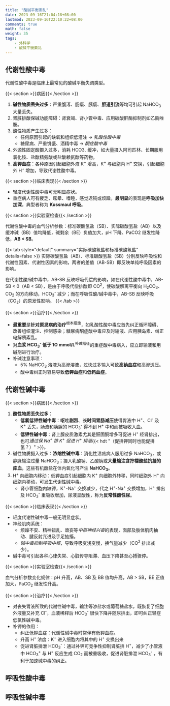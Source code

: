 ```yaml
---
title: "酸碱平衡紊乱"
date: 2023-09-16T21:04:18+08:00
lastmod: 2023-09-16T22:10:22+08:00
comments: true
math: false
weight: 35
tags:
    - 外科学
    - 酸碱平衡紊乱
---
```


<!--more-->

## 代谢性酸中毒

代谢性酸中毒是临床上最常见的酸碱平衡失调类型。

{{< section >}}病因{{< /section >}}

1. **碱性物质丢失过多**：严重腹泻、肠瘘、胰瘘、**胆道引流**等均可引起 NaHCO<sub>3</sub> 大量丢失。
2. 肾脏排酸保碱功能障碍：肾衰竭、肾小管中毒、应用碳酸酐酶抑制剂如乙酰唑胺。
3. 酸性物质产生过多：
    - 任何原因引起的缺氧和组织低灌注 → *乳酸性酸中毒*
    - 糖尿病、严重饥饿、酒精中毒 → *酮症酸中毒*
4. 外源性固定酸摄入过多，消耗 HCO3<sub>-</sub> 缓冲，如大量摄入阿司匹林、长期服用氯化铵、盐酸精氨酸或盐酸赖氨酸等药物。
5. **高钾血症**：各种原因引起细胞外液 K<sup>+</sup> 增高，K<sup>+</sup> 与细胞内 H<sup>+</sup> 交换，引起细胞外 H<sup>+</sup> 增加，导致代谢性酸中毒。

{{< section >}}临床表现{{< /section >}}

- 轻度代谢性酸中毒可无明显症状。
- 重症病人可有疲乏、眩晕、嗜睡，感觉迟钝或烦躁。**最明显**的表现是**呼吸加快加深**，典型者称为 **Kussmaul 呼吸**。

{{< section >}}实验室检查{{< /section >}}

代谢性酸中毒的血气分析参数：标准碳酸氢盐（SB）、实际碳酸氢盐（AB）以及缓冲碱（BB）值均降低，碱剩余（BE）负值加大，pH 下降、PaCO2 继发性降低，**AB \< SB**。

{{< tab style="default" summary="实际碳酸氢盐和标准碳酸氢盐" details=false >}}
实际碳酸氢盐（AB）、标准碳酸氢盐（SB）分别反映呼吸性和代谢性因素、代谢性因素的影响，两者的差值（AB-SB）即反映单纯呼吸因素的影响。

在代谢性酸/碱中毒中，AB-SB 反映呼吸代偿的影响，如在代谢性酸中毒中，AB-SB \< 0（AB \< SB），是由于呼吸代偿排酸即 CO<sup>2</sup>，使碳酸解离平衡向 H<sub>2</sub>CO<sub>3</sub>、CO<sub>2</sub> 的方向移动，HCO<sub>3</sub><sup>-</sup> 减少；而在呼吸性酸/碱中毒中，AB-SB 反映呼吸（CO<sub>2</sub>）的原发性影响。
{{< /tab >}}

{{< section >}}治疗{{< /section >}}

- **最重要**是**针对原发病的治疗**<sup>根本措施</sup>，如乳酸性酸中毒应首先纠正循环障碍、改善组织灌注、控制感染；糖尿病酮症酸中毒应及时输液、应用胰岛素、纠正电解质紊乱。
- 对**血浆 HCO<sub>3</sub><sup>-</sup> 低于 1O mmol/L**<sup>补碱指征</sup>的重症酸中毒病入，应立即输液和用碱剂进行治疗。
- 补碱注意事项：
    - 5% NaHCO<sub>3</sub> 溶液为高渗溶液，过快过多输入可致**高钠血症**和高渗透压。
    - 酸中毒纠正时容易导致**低钾血症**和**低钙血症**。

## 代谢性碱中毒

{{< section >}}病因{{< /section >}}

1. **酸性物质丢失过多**：
    - **低氯低钾性碱中毒**：**呕吐剧烈**、**长时间胃肠减压**使得胃液中 H<sup>+</sup>、Cl<sup>-</sup> 及 K<sup>+</sup> 丢失，肠液和胰腺的 HCO<sub>3</sub><sup>-</sup> 得不到 H<sup>+</sup> 中和而被吸收入血。
    - **低钾性碱中毒**：肾上腺皮质激素尤其是醛固酮增多可促进 H<sup>+</sup> 经肾排出，也可*通过保 Na<sup>+</sup> 排 K<sup>+</sup> 促进 H<sup>+</sup> 排泄*{{< hdt "（促排钾同时也能促排氢？）" >}}。
2. 碱性物质摄入过多：**浓缩性碱中毒**：消化性溃疡病人服用过多 NaHCO<sub>3</sub>，或静脉输注过量 NaHCO<sub>3</sub>；摄入乳酸钠、乙酸钠或**大量输注含拧檬酸盐抗凝的库血**，这些有机酸盐在体内氧化可产生 **NaHCO<sub>3</sub>**。
3. H<sup>+</sup> 向细胞内移动：低钾血症引起细胞内 K<sup>+</sup> 向细胞外转移，同时细胞外 H<sup>+</sup> 向细胞内移动，可发生代谢性碱中毒。
    - 肾小管细胞内缺钾，K<sup>+</sup>-Na<sup>+</sup> 交换减少，代之 H<sup>+</sup>-Na<sup>+</sup> 交换增加，H<sup>+</sup> 排出及 HCO<sub>3</sub><sup>-</sup> 重吸收增加，尿液呈酸性，称为**反常性酸性尿**。

{{< section >}}临床表现{{< /section >}}

- 轻度代谢性碱中毒一般无明显症状。
- 神经肌肉系统：
    - 烦躁不安、精神错乱、谵妄等*中枢神经兴奋*的表现，面部及肢体肌肉抽动、腱反射亢进及手足抽搐。
    - *碱中毒抑制呼吸中枢*，导致呼吸变浅变慢，换气量减少（CO<sup>2</sup> 排出减少）。
- 碱中毒可引起各种心律失常、心脏传导阻滞、血压下降甚至心搏骤停。

{{< section >}}实验室检查{{< /section >}}

血气分析参数变化规律：pH 升高，AB、SB 及 BB 值均升高，AB \> SB，BE 正值加大，PaCO<sub>2</sub> 继发性升高。

{{< section >}}治疗{{< /section >}}

- 对丧失胃液所致的代谢性碱中毒，输注等渗盐水或葡萄糖盐水，既恢复了细胞外液量又补充 Cl<sup>-</sup>，血液稀释后 HCO<sub>3</sub><sup>-</sup> 很快下降并随尿排出，即可纠正轻症低氯性碱中毒。
- 补钾的作用：
    - 纠正低钾血症：代谢性碱中毒时常伴有低钾血症。
    - 升高 H<sup>+</sup> 浓度：K<sup>+</sup> 进入细胞内将其中的 H<sup>+</sup> 交换出来
    - 促进肾脏排泄 HCO<sub>3</sub><sup>-</sup>：通过补钾可竞争性抑制肾脏排 H<sup>+</sup>，减少了小管液中 HCO<sub>3</sub><sup>+</sup> 与 H<sup>+</sup> 反应生成 CO<sub>2</sub> 而被重吸收，促进肾脏排泄 HCO<sub>3</sub><sup>-</sup> ，有利于加速碱中毒的纠正。

## 呼吸性酸中毒

## 呼吸性碱中毒

